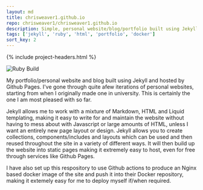 ```yaml
---
layout: md
title: chrisweaver1.github.io
repo: chrisweaver1/chrisweaver1.github.io
description: Simple, personal website/blog/portfolio built using Jekyll, hosted ny Github Pages
tags: ['jekyll', 'ruby', 'html', 'portfolio', 'docker']
sort_key: 2
---
```


{% include project-headers.html %}

![Ruby Build](https://github.com/ChrisWeaver1/chrisweaver1.github.io/workflows/Ruby%20Build/badge.svg?branch=master)

My portfolio/personal website and blog built using Jekyll and hosted by Github Pages. I've gone through quite afew iterations of personal websites, starting from when I originally made one in university. This is certainly the one I am most pleased with so far. 

Jekyll allows me to work with a mixture of Markdown, HTML and Liquid templating, making it easy to write for and maintain the website without having to mess about with Javascript or large amounts of HTML, unless I want an entirely new page layout or design. Jekyll allows you to create collections, components/includes and layouts which can be used and then reused throughout the site in a variety of different ways. It will then build up the website into static pages making it extremely easy to host, even for free through services like Github Pages.

I have also set up this respository to use Github actions to produce an Nginx based docker image of the site and push it into their Docker repository, making it extemely easy for me to deploy myself if/when required. 